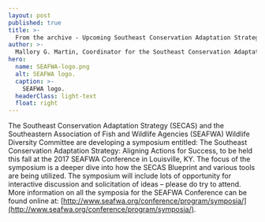 ```yaml
---
layout: post
published: true
title: >-
  From the archive - Upcoming Southeast Conservation Adaptation Strategy symposium
author: >-
  Mallory G. Martin, Coordinator for the Southeast Conservation Adaptation Strategy
hero:
  name: SEAFWA-logo.png
  alt: SEAFWA logo.
  caption: >-
    SEAFWA logo.
  headerClass: light-text
  float: right
---
```

The Southeast Conservation Adaptation Strategy (SECAS) and the Southeastern Association of Fish and Wildlife Agencies (SEAFWA) Wildlife Diversity Committee are developing a symposium entitled: The Southeast Conservation Adaptation Strategy: Aligning Actions for Success, to be held this fall at the 2017 SEAFWA Conference in Louisville, KY. The focus of the symposium is a deeper dive into how the SECAS Blueprint and various tools are being utilized. The symposium will include lots of opportunity for interactive discussion and solicitation of ideas – please do try to attend. More information on all the symposia for the SEAFWA Conference can be found online at: [http://www.seafwa.org/conference/program/symposia/](http://www.seafwa.org/conference/program/symposia/).
